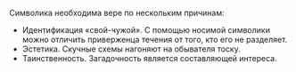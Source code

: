 Символика необходима вере по нескольким причинам:

* Идентификация «свой-чужой». С помощью носимой символики можно отличить приверженца течения от того, кто его не разделяет.
* Эстетика. Скучные схемы нагоняют на обывателя тоску.
* Таинственность. Загадочность является составляющей интереса.
